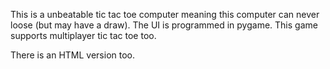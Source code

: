 This is a unbeatable tic tac toe computer meaning this computer can never loose (but may have a draw).
The UI is programmed in pygame.
This game supports multiplayer tic tac toe too.

There is an HTML version too.
